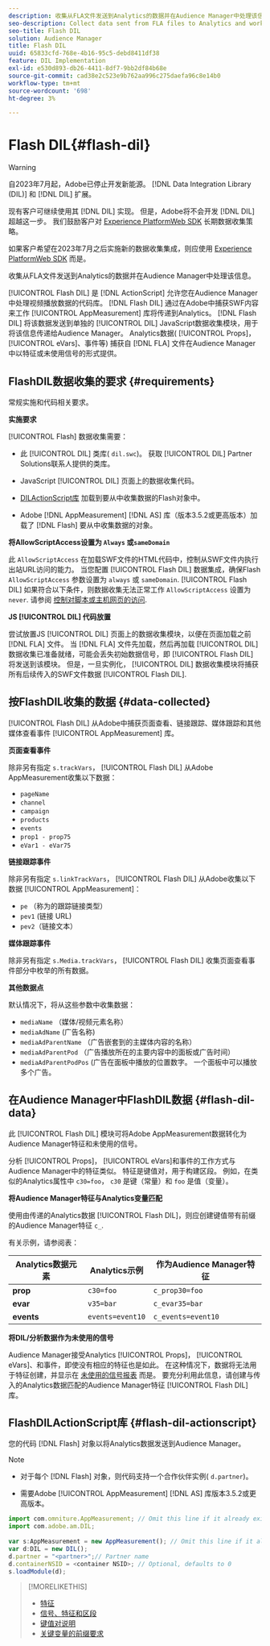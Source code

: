 ```yaml
---
description: 收集从FLA文件发送到Analytics的数据并在Audience Manager中处理该信息。
seo-description: Collect data sent from FLA files to Analytics and work with that information in Audience Manager.
seo-title: Flash DIL
solution: Audience Manager
title: Flash DIL
uuid: 65833cfd-768e-4b16-95c5-debd8411df38
feature: DIL Implementation
exl-id: e530d893-db26-4411-8df7-9bb2df84b68e
source-git-commit: cad38e2c523e9b762aa996c275daefa96c8e14b0
workflow-type: tm+mt
source-wordcount: '698'
ht-degree: 3%

---
```


# Flash DIL{#flash-dil}

>[!WARNING]
>
>自2023年7月起，Adobe已停止开发新能源。 [!DNL Data Integration Library (DIL)] 和 [!DNL DIL] 扩展。
>
>现有客户可继续使用其 [!DNL DIL] 实现。 但是，Adobe将不会开发 [!DNL DIL] 超越这一步。 我们鼓励客户对 [Experience PlatformWeb SDK](https://experienceleague.adobe.com/docs/experience-platform/edge/home.html?lang=en) 长期数据收集策略。
>
>如果客户希望在2023年7月之后实施新的数据收集集成，则应使用 [Experience PlatformWeb SDK](https://experienceleague.adobe.com/docs/experience-platform/edge/home.html?lang=en) 而是。

收集从FLA文件发送到Analytics的数据并在Audience Manager中处理该信息。

<!-- 

c_flash_dil_toc.xml

 -->

[!UICONTROL Flash DIL] 是 [!DNL ActionScript] 允许您在Audience Manager中处理视频播放数据的代码库。 [!DNL Flash DIL] 通过在Adobe中捕获SWF内容来工作 [!UICONTROL AppMeasurement] 库将传递到Analytics。 [!DNL Flash DIL] 将该数据发送到单独的 [!UICONTROL DIL] JavaScript数据收集模块，用于将该信息传递给Audience Manager。 Analytics数据( [!UICONTROL Props]， [!UICONTROL eVars]、事件等) 捕获自 [!DNL FLA] 文件在Audience Manager中以特征或未使用信号的形式提供。

## FlashDIL数据收集的要求 {#requirements}

常规实施和代码相关要求。

<!-- 

c_flash_dil_intro.xml

 -->

**实施要求**

[!UICONTROL Flash] 数据收集需要：

* 此 [!UICONTROL DIL] 类库( `dil.swc`)。 获取 [!UICONTROL DIL] Partner Solutions联系人提供的类库。

* JavaScript [!UICONTROL DIL] 页面上的数据收集代码。
* [DILActionScript库](../dil/dil-flash.md#flash-dil-actionscript) 加载到要从中收集数据的Flash对象中。
* Adobe [!DNL AppMeasurement] [!DNL AS] 库（版本3.5.2或更高版本）加载了 [!DNL Flash] 要从中收集数据的对象。

**将AllowScriptAccess设置为 `Always` 或`sameDomain`**

此 `AllowScriptAccess` 在加载SWF文件的HTML代码中，控制从SWF文件内执行出站URL访问的能力。 当您配置 [!UICONTROL Flash DIL] 数据集成，确保Flash `AllowScriptAccess` 参数设置为 `always` 或 `sameDomain`. [!UICONTROL Flash DIL] 如果符合以下条件，则数据收集无法正常工作 `AllowScriptAccess` 设置为 `never`. 请参阅 [控制对脚本或主机网页的访问](https://helpx.adobe.com/flash/kb/control-access-scripts-host-web.html).

**JS [!UICONTROL DIL] 代码放置**

尝试放置JS [!UICONTROL DIL] 页面上的数据收集模块，以便在页面加载之前 [!DNL FLA] 文件。 当 [!DNL FLA] 文件先加载，然后再加载 [!UICONTROL DIL] 数据收集已准备就绪，可能会丢失初始数据信号，即 [!UICONTROL Flash DIL] 将发送到该模块。 但是，一旦实例化， [!UICONTROL DIL] 数据收集模块将捕获所有后续传入的SWF文件数据 [!UICONTROL Flash DIL].

## 按FlashDIL收集的数据 {#data-collected}

[!UICONTROL Flash DIL] 从Adobe中捕获页面查看、链接跟踪、媒体跟踪和其他媒体查看事件 [!UICONTROL AppMeasurement] 库。

<!-- 

r_flash_dil_data_collected.xml

 -->

**页面查看事件**

除非另有指定 `s.trackVars`， [!UICONTROL Flash DIL] 从Adobe AppMeasurement收集以下数据：

* `pageName`
* `channel`
* `campaign`
* `products`
* `events`
* `prop1 - prop75`
* `eVar1 - eVar75`

**链接跟踪事件**

除非另有指定 `s.linkTrackVars`， [!UICONTROL Flash DIL] 从Adobe收集以下数据 [!UICONTROL AppMeasurement]：

* `pe` （称为的跟踪链接类型）
* `pev1` (链接 URL)
* `pev2`（链接文本）

**媒体跟踪事件**

除非另有指定 `s.Media.trackVars`， [!UICONTROL Flash DIL] 收集页面查看事件部分中枚举的所有数据。

**其他数据点**

默认情况下，将从这些参数中收集数据：

* `mediaName` （媒体/视频元素名称）
* `mediaAdName` (广告名称)
* `mediaAdParentName` （广告嵌套到的主媒体内容的名称）
* `mediaAdParentPod` （广告播放所在的主要内容中的面板或广告时间）
* `mediaAdParentPodPos` (广告在面板中播放的位置数字。 一个面板中可以播放多个广告。

## 在Audience Manager中FlashDIL数据 {#flash-dil-data}

此 [!UICONTROL Flash DIL] 模块可将Adobe AppMeasurement数据转化为Audience Manager特征和未使用的信号。

<!-- 

c_flash_dil_in_aam.xml

 -->

分析 [!UICONTROL Props]， [!UICONTROL eVars]和事件的工作方式与Audience Manager中的特征类似。 特征是键值对，用于构建区段。 例如，在类似的Analytics属性中 `c30=foo`， `c30` 是键（常量）和 `foo` 是值（变量）。

**将Audience Manager特征与Analytics变量匹配**

使用由传递的Analytics数据 [!UICONTROL Flash DIL]，则应创建键值带有前缀的Audience Manager特征 `c_`.

有关示例，请参阅表：

| Analytics数据元素 | Analytics示例 | 作为Audience Manager特征 |
|---|---|---|
| **prop** | `c30=foo` | `c_prop30=foo` |
| **evar** | `v35=bar` | `c_evar35=bar` |
| **events** | `events=event10` | `c_events=event10` |

**将DIL/分析数据作为未使用的信号**

Audience Manager接受Analytics [!UICONTROL Props]， [!UICONTROL eVars]、和事件，即使没有相应的特征也是如此。 在这种情况下，数据将无法用于特征创建，并显示在 [未使用的信号报表](../reporting/dynamic-reports/unused-signals.md) 而是。 要充分利用此信息，请创建与传入的Analytics数据匹配的Audience Manager特征 [!UICONTROL Flash DIL] 库。

## FlashDILActionScript库 {#flash-dil-actionscript}

您的代码 [!DNL Flash] 对象以将Analytics数据发送到Audience Manager。

<!-- 

r_flash_dil_actionscript.xml

 -->

>[!NOTE]
>
>* 对于每个 [!DNL Flash] 对象，则代码支持一个合作伙伴实例( `d.partner`)。
>
>* 需要Adobe [!UICONTROL AppMeasurement] [!DNL AS] 库版本3.5.2或更高版本。

```js
import com.omniture.AppMeasurement; // Omit this line if it already exists in the code 
import com.adobe.am.DIL; 
  
var s:AppMeasurement = new AppMeasurement(); // Omit this line if it already exists in the code 
var d:DIL = new DIL(); 
d.partner = "<partner>";// Partner name 
d.containerNSID = <container NSID>; // Optional, defaults to 0 
s.loadModule(d);
```

>[!MORELIKETHIS]
>
>* [特征](../features/traits/trait-details-page.md)
>* [信号、特征和区段](../reference/signal-trait-segment.md)
>* [键值对说明](../reference/key-value-pairs-explained.md)
>* [关键变量的前缀要求](../features/traits/trait-variable-prefixes.md)
